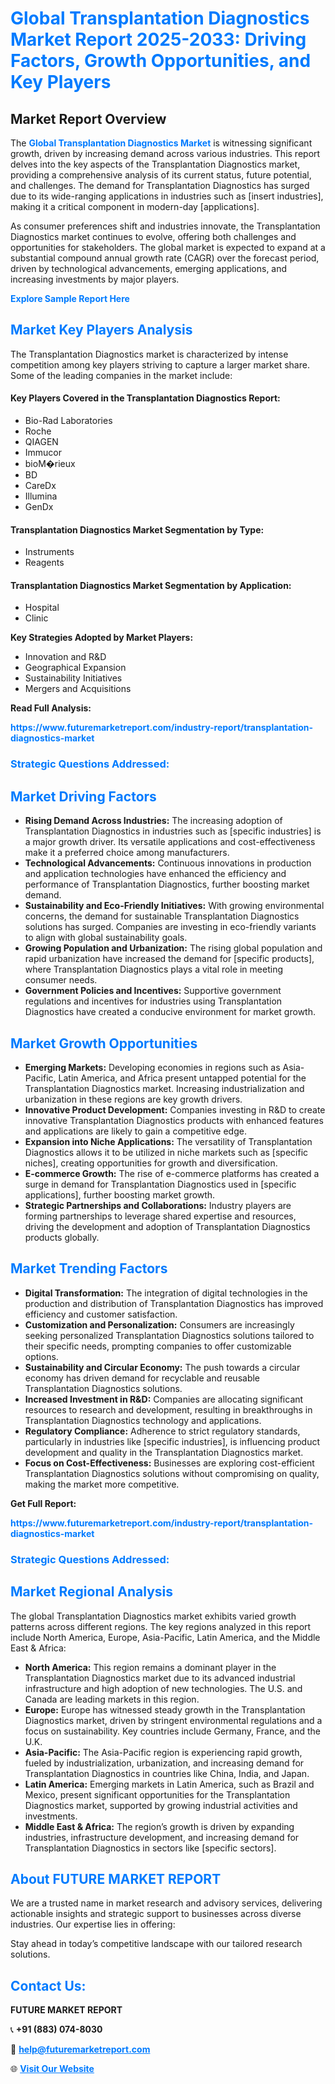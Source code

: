 <h1 style="color: #007BFF;">Global Transplantation Diagnostics Market Report 2025-2033: Driving Factors, Growth Opportunities, and Key Players</h1>

<section id="overview">
<h2>Market Report Overview</h2>
<p>The <a href="https://www.futuremarketreport.com/industry-report/transplantation-diagnostics-market" style="color: #007BFF; text-decoration: none;"><strong>Global Transplantation Diagnostics Market</strong></a> is witnessing significant growth, driven by increasing demand across various industries. This report delves into the key aspects of the Transplantation Diagnostics market, providing a comprehensive analysis of its current status, future potential, and challenges. The demand for Transplantation Diagnostics has surged due to its wide-ranging applications in industries such as [insert industries], making it a critical component in modern-day [applications].</p>
<p>As consumer preferences shift and industries innovate, the Transplantation Diagnostics market continues to evolve, offering both challenges and opportunities for stakeholders. The global market is expected to expand at a substantial compound annual growth rate (CAGR) over the forecast period, driven by technological advancements, emerging applications, and increasing investments by major players.</p>
</section>

<section id="overview">
<p><a href="https://www.futuremarketreport.com/request-sample/reportId=55813" style="color: #007BFF; text-decoration: none;"><strong>Explore Sample Report Here</strong></a></p>
</section>

<section id="key-players">
<h2 style="color: #007BFF;">Market Key Players Analysis</h2>
<p>The Transplantation Diagnostics market is characterized by intense competition among key players striving to capture a larger market share. Some of the leading companies in the market include:</p>
<h4>Key Players Covered in the Transplantation Diagnostics Report:</h4>
<ul><li>Bio-Rad Laboratories</li><li>Roche</li><li>QIAGEN</li><li>Immucor</li><li>bioM�rieux</li><li>BD</li><li>CareDx</li><li>Illumina</li><li>GenDx</li></ul>
<h4>Transplantation Diagnostics Market Segmentation by Type:</h4>
<ul><li>Instruments</li><li>Reagents</li></ul>

<h4>Transplantation Diagnostics Market Segmentation by Application:</h4>
<ul><li>Hospital</li><li>Clinic</li></ul>
<p><strong>Key Strategies Adopted by Market Players:</strong></p>
<ul>
<li>Innovation and R&D</li>
<li>Geographical Expansion</li>
<li>Sustainability Initiatives</li>
<li>Mergers and Acquisitions</li>
</ul>
</section>

<section>
<p><strong>Read Full Analysis: </strong></p><a href="https://www.futuremarketreport.com/industry-report/transplantation-diagnostics-market" style="color: #007BFF; text-decoration: none;"><strong>https://www.futuremarketreport.com/industry-report/transplantation-diagnostics-market</strong></a>
<h3 style="color: #007BFF;">Strategic Questions Addressed:</h3>
</section>

<section id="driving-factors">
<h2 style="color: #007BFF;">Market Driving Factors</h2>
<ul>
<li><strong>Rising Demand Across Industries:</strong> The increasing adoption of Transplantation Diagnostics in industries such as [specific industries] is a major growth driver. Its versatile applications and cost-effectiveness make it a preferred choice among manufacturers.</li>
<li><strong>Technological Advancements:</strong> Continuous innovations in production and application technologies have enhanced the efficiency and performance of Transplantation Diagnostics, further boosting market demand.</li>
<li><strong>Sustainability and Eco-Friendly Initiatives:</strong> With growing environmental concerns, the demand for sustainable Transplantation Diagnostics solutions has surged. Companies are investing in eco-friendly variants to align with global sustainability goals.</li>
<li><strong>Growing Population and Urbanization:</strong> The rising global population and rapid urbanization have increased the demand for [specific products], where Transplantation Diagnostics plays a vital role in meeting consumer needs.</li>
<li><strong>Government Policies and Incentives:</strong> Supportive government regulations and incentives for industries using Transplantation Diagnostics have created a conducive environment for market growth.</li>
</ul>
</section>

<section id="growth-opportunities">
<h2 style="color: #007BFF;">Market Growth Opportunities</h2>
<ul>
<li><strong>Emerging Markets:</strong> Developing economies in regions such as Asia-Pacific, Latin America, and Africa present untapped potential for the Transplantation Diagnostics market. Increasing industrialization and urbanization in these regions are key growth drivers.</li>
<li><strong>Innovative Product Development:</strong> Companies investing in R&D to create innovative Transplantation Diagnostics products with enhanced features and applications are likely to gain a competitive edge.</li>
<li><strong>Expansion into Niche Applications:</strong> The versatility of Transplantation Diagnostics allows it to be utilized in niche markets such as [specific niches], creating opportunities for growth and diversification.</li>
<li><strong>E-commerce Growth:</strong> The rise of e-commerce platforms has created a surge in demand for Transplantation Diagnostics used in [specific applications], further boosting market growth.</li>
<li><strong>Strategic Partnerships and Collaborations:</strong> Industry players are forming partnerships to leverage shared expertise and resources, driving the development and adoption of Transplantation Diagnostics products globally.</li>
</ul>
</section>

<section id="trending-factors">
<h2 style="color: #007BFF;">Market Trending Factors</h2>
<ul>
<li><strong>Digital Transformation:</strong> The integration of digital technologies in the production and distribution of Transplantation Diagnostics has improved efficiency and customer satisfaction.</li>
<li><strong>Customization and Personalization:</strong> Consumers are increasingly seeking personalized Transplantation Diagnostics solutions tailored to their specific needs, prompting companies to offer customizable options.</li>
<li><strong>Sustainability and Circular Economy:</strong> The push towards a circular economy has driven demand for recyclable and reusable Transplantation Diagnostics solutions.</li>
<li><strong>Increased Investment in R&D:</strong> Companies are allocating significant resources to research and development, resulting in breakthroughs in Transplantation Diagnostics technology and applications.</li>
<li><strong>Regulatory Compliance:</strong> Adherence to strict regulatory standards, particularly in industries like [specific industries], is influencing product development and quality in the Transplantation Diagnostics market.</li>
<li><strong>Focus on Cost-Effectiveness:</strong> Businesses are exploring cost-efficient Transplantation Diagnostics solutions without compromising on quality, making the market more competitive.</li>
</ul>
</section>

<section>
<p><strong>Get Full Report: </strong></p><a href="https://www.futuremarketreport.com/industry-report/transplantation-diagnostics-market" style="color: #007BFF; text-decoration: none;"><strong>https://www.futuremarketreport.com/industry-report/transplantation-diagnostics-market</strong></a>
<h3 style="color: #007BFF;">Strategic Questions Addressed:</h3>
</section>


<section id="regional-analysis">
<h2 style="color: #007BFF;">Market Regional Analysis</h2>
<p>The global Transplantation Diagnostics market exhibits varied growth patterns across different regions. The key regions analyzed in this report include North America, Europe, Asia-Pacific, Latin America, and the Middle East & Africa:</p>
<ul>
<li><strong>North America:</strong> This region remains a dominant player in the Transplantation Diagnostics market due to its advanced industrial infrastructure and high adoption of new technologies. The U.S. and Canada are leading markets in this region.</li>
<li><strong>Europe:</strong> Europe has witnessed steady growth in the Transplantation Diagnostics market, driven by stringent environmental regulations and a focus on sustainability. Key countries include Germany, France, and the U.K.</li>
<li><strong>Asia-Pacific:</strong> The Asia-Pacific region is experiencing rapid growth, fueled by industrialization, urbanization, and increasing demand for Transplantation Diagnostics in countries like China, India, and Japan.</li>
<li><strong>Latin America:</strong> Emerging markets in Latin America, such as Brazil and Mexico, present significant opportunities for the Transplantation Diagnostics market, supported by growing industrial activities and investments.</li>
<li><strong>Middle East & Africa:</strong> The region’s growth is driven by expanding industries, infrastructure development, and increasing demand for Transplantation Diagnostics in sectors like [specific sectors].</li>
</ul>
</section>

<footer>
<h2 style="color: #007BFF;">About FUTURE MARKET REPORT</h2>
<p>We are a trusted name in market research and advisory services, delivering actionable insights and strategic support to businesses across diverse industries. Our expertise lies in offering:</p>

<p>Stay ahead in today’s competitive landscape with our tailored research solutions.</p>

<h2 style="color: #007BFF;">Contact Us:</h2>
<p><strong>FUTURE MARKET REPORT</strong></p>
<p>📞 <strong>+91 (883) 074-8030</strong></p>
<p>📧 <strong><a href="mailto:help@futuremarketreport.com" style="color: #007BFF;">help@futuremarketreport.com</a></strong></p>
<p>🌐 <strong><a href="https://www.futuremarketreport.com/" style="color: #007BFF;">Visit Our Website</a></strong></p>
</footer>
